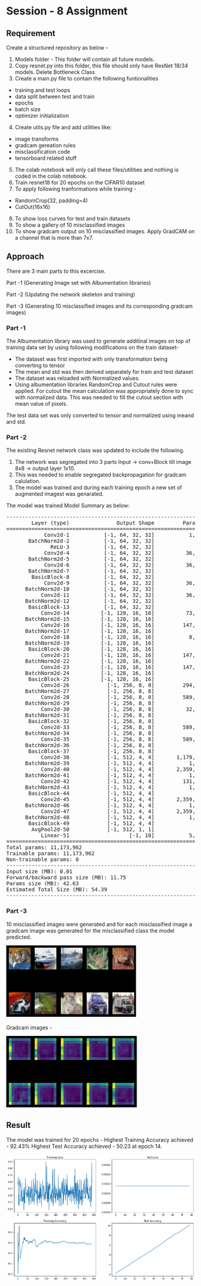 # Session - 8 Assignment

## Requirement

Create a structured repository as below -
1. Models folder - This folder will contain all future models. 
2. Copy resnet.py into this folder, this file should only have ResNet 18/34 models. Delete Bottleneck Class
3. Create a main.py file to contain the following funtionalities
- training and test loops
- data split between test and train
- epochs
- batch size
- optimizer initialization

4. Create utils.py file and add utilities like:
- image transforms
- gradcam gereation rules
- misclassification code
- tensorboard related stuff

5. The colab notebook will only call these files/utilities and nothing is coded in the colab notebook.
6. Train resnet18 for 20 epochs on the CIFAR10 dataset
7. To apply following tranformations while training - 
- RandomCrop(32, padding=4)
- CutOut(16x16)
8. To show loss curves for test and train datasets
9. To show a gallery of 10 misclassified images
10. To show gradcam output on 10 misclassified images. Apply GradCAM on a channel that is more than 7x7.

## Approach

There are 3 main parts to this excercise.

Part -1 (Generating Image set with Albumentation libraries)

Part -2 (Updating the network skeleton and training)

Part -3 (Generating 10 misclassified images and its corresponding gradcam images)

### Part -1
The Albumentation library was used to generate additinal images on top of training data set by using following modifications on the train dataset- 
- The dataset was first imported with only transformation being converting to tensor
- The mean and std was then derived separately for train and test dataset
- The dataset was reloaded with Normalized values.
- Using albumentation libraries RandomCrop and Cutout rules were applied. For cutout the mean calculation was appropriately done to sync with normalized data. This was needed to fill the cutout section with mean value of pixels.

The test data set was only converted to tensor and normalized using meand and std.

### Part -2
The existing Resnet network class was updated to include the following.
1. The network was segregated into 3 parts Input -> conv+Block till image 8x8 -> output layer 1x10.
2. This was needed to enable segregated backpropagation for gradcam calulation.
3. The model was trained and during each training epoch a new set of augmented imagest was genarated.

The model was trained 
Model Summary as below:
<pre>
----------------------------------------------------------------
        Layer (type)               Output Shape         Param #
================================================================
            Conv2d-1           [-1, 64, 32, 32]           1,728
       BatchNorm2d-2           [-1, 64, 32, 32]             128
              ReLU-3           [-1, 64, 32, 32]               0
            Conv2d-4           [-1, 64, 32, 32]          36,864
       BatchNorm2d-5           [-1, 64, 32, 32]             128
            Conv2d-6           [-1, 64, 32, 32]          36,864
       BatchNorm2d-7           [-1, 64, 32, 32]             128
        BasicBlock-8           [-1, 64, 32, 32]               0
            Conv2d-9           [-1, 64, 32, 32]          36,864
      BatchNorm2d-10           [-1, 64, 32, 32]             128
           Conv2d-11           [-1, 64, 32, 32]          36,864
      BatchNorm2d-12           [-1, 64, 32, 32]             128
       BasicBlock-13           [-1, 64, 32, 32]               0
           Conv2d-14          [-1, 128, 16, 16]          73,728
      BatchNorm2d-15          [-1, 128, 16, 16]             256
           Conv2d-16          [-1, 128, 16, 16]         147,456
      BatchNorm2d-17          [-1, 128, 16, 16]             256
           Conv2d-18          [-1, 128, 16, 16]           8,192
      BatchNorm2d-19          [-1, 128, 16, 16]             256
       BasicBlock-20          [-1, 128, 16, 16]               0
           Conv2d-21          [-1, 128, 16, 16]         147,456
      BatchNorm2d-22          [-1, 128, 16, 16]             256
           Conv2d-23          [-1, 128, 16, 16]         147,456
      BatchNorm2d-24          [-1, 128, 16, 16]             256
       BasicBlock-25          [-1, 128, 16, 16]               0
           Conv2d-26            [-1, 256, 8, 8]         294,912
      BatchNorm2d-27            [-1, 256, 8, 8]             512
           Conv2d-28            [-1, 256, 8, 8]         589,824
      BatchNorm2d-29            [-1, 256, 8, 8]             512
           Conv2d-30            [-1, 256, 8, 8]          32,768
      BatchNorm2d-31            [-1, 256, 8, 8]             512
       BasicBlock-32            [-1, 256, 8, 8]               0
           Conv2d-33            [-1, 256, 8, 8]         589,824
      BatchNorm2d-34            [-1, 256, 8, 8]             512
           Conv2d-35            [-1, 256, 8, 8]         589,824
      BatchNorm2d-36            [-1, 256, 8, 8]             512
       BasicBlock-37            [-1, 256, 8, 8]               0
           Conv2d-38            [-1, 512, 4, 4]       1,179,648
      BatchNorm2d-39            [-1, 512, 4, 4]           1,024
           Conv2d-40            [-1, 512, 4, 4]       2,359,296
      BatchNorm2d-41            [-1, 512, 4, 4]           1,024
           Conv2d-42            [-1, 512, 4, 4]         131,072
      BatchNorm2d-43            [-1, 512, 4, 4]           1,024
       BasicBlock-44            [-1, 512, 4, 4]               0
           Conv2d-45            [-1, 512, 4, 4]       2,359,296
      BatchNorm2d-46            [-1, 512, 4, 4]           1,024
           Conv2d-47            [-1, 512, 4, 4]       2,359,296
      BatchNorm2d-48            [-1, 512, 4, 4]           1,024
       BasicBlock-49            [-1, 512, 4, 4]               0
        AvgPool2d-50            [-1, 512, 1, 1]               0
           Linear-51                   [-1, 10]           5,130
================================================================
Total params: 11,173,962
Trainable params: 11,173,962
Non-trainable params: 0
----------------------------------------------------------------
Input size (MB): 0.01
Forward/backward pass size (MB): 11.75
Params size (MB): 42.63
Estimated Total Size (MB): 54.39
----------------------------------------------------------------
</pre>

### Part -3

10 misclassified images were generated and for each misclassified image a gradcam image was generated for the misclassified class the model predicted.

![](/Images/Missclassified_img.jpg)

Gradcam images - 

![](/Images/Gradcam_img.jpg)


## Result

The model was trained for 20 epochs -
Highest Training Accuracy achieved - 92.43%
Highest Test Accuracy achieved - 50.23 at epoch 14.


![](/Images/Train_test_graph.png)

